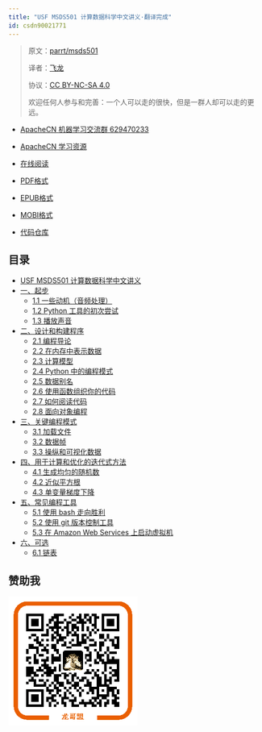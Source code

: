 ```yaml
---
title: "USF MSDS501 计算数据科学中文讲义·翻译完成"
id: csdn90021771
---
```


> 原文：[parrt/msds501](https://github.com/parrt/msds501)
> 
> 译者：[飞龙](https://github.com/wizardforcel)
> 
> 协议：[CC BY-NC-SA 4.0](http://creativecommons.org/licenses/by-nc-sa/4.0/)
> 
> 欢迎任何人参与和完善：一个人可以走的很快，但是一群人却可以走的更远。

*   [ApacheCN 机器学习交流群 629470233](http://shang.qq.com/wpa/qunwpa?idkey=30e5f1123a79867570f665aa3a483ca404b1c3f77737bc01ec520ed5f078ddef)
*   [ApacheCN 学习资源](http://www.apachecn.org/)

*   [在线阅读](https://www.gitbook.com/book/wizardforcel/usf-msds501-notes/details)
*   [PDF格式](https://www.gitbook.com/download/pdf/book/wizardforcel/usf-msds501-notes)
*   [EPUB格式](https://www.gitbook.com/download/epub/book/wizardforcel/usf-msds501-notes)
*   [MOBI格式](https://www.gitbook.com/download/mobi/book/wizardforcel/usf-msds501-notes)
*   [代码仓库](https://github.com/apachecn/usf-msds501-notes)

## 目录

*   [USF MSDS501 计算数据科学中文讲义](README.md)
*   [一、起步](https://github.com/apachecn/usf-msds501-notes-zh/blob/master/docs/1.md)
    *   [1.1 一些动机（音频处理）](https://github.com/apachecn/usf-msds501-notes-zh/blob/master/docs/1.1_sound.md)
    *   [1.2 Python 工具的初次尝试](https://github.com/apachecn/usf-msds501-notes-zh/blob/master/docs/1.2_hello.md)
    *   [1.3 播放声音](https://github.com/apachecn/usf-msds501-notes-zh/blob/master/docs/1.3_sound.md)
*   [二、设计和构建程序](https://github.com/apachecn/usf-msds501-notes-zh/blob/master/docs/2.md)
    *   [2.1 编程导论](https://github.com/apachecn/usf-msds501-notes-zh/blob/master/docs/2.1_programming.md)
    *   [2.2 在内存中表示数据](https://github.com/apachecn/usf-msds501-notes-zh/blob/master/docs/2.2_data-in-memory.md)
    *   [2.3 计算模型](https://github.com/apachecn/usf-msds501-notes-zh/blob/master/docs/2.3_computation.md)
    *   [2.4 Python 中的编程模式](https://github.com/apachecn/usf-msds501-notes-zh/blob/master/docs/2.4_python-patterns.md)
    *   [2.5 数据别名](https://github.com/apachecn/usf-msds501-notes-zh/blob/master/docs/2.5_aliasing.md)
    *   [2.6 使用函数组织你的代码](https://github.com/apachecn/usf-msds501-notes-zh/blob/master/docs/2.6_functions.md)
    *   [2.7 如何阅读代码](https://github.com/apachecn/usf-msds501-notes-zh/blob/master/docs/2.7_reading-code.md)
    *   [2.8 面向对象编程](https://github.com/apachecn/usf-msds501-notes-zh/blob/master/docs/2.8_OO.md)
*   [三、关键编程模式](https://github.com/apachecn/usf-msds501-notes-zh/blob/master/docs/3.md)
    *   [3.1 加载文件](https://github.com/apachecn/usf-msds501-notes-zh/blob/master/docs/3.1_files.md)
    *   [3.2 数据帧](https://github.com/apachecn/usf-msds501-notes-zh/blob/master/docs/3.2_dataframes.md)
    *   [3.3 操纵和可视化数据](https://github.com/apachecn/usf-msds501-notes-zh/blob/master/docs/3.3_data.md)
*   [四、用于计算和优化的迭代式方法](https://github.com/apachecn/usf-msds501-notes-zh/blob/master/docs/4.md)
    *   [4.1 生成均匀的随机数](https://github.com/apachecn/usf-msds501-notes-zh/blob/master/docs/4.1_random-uniform.md)
    *   [4.2 近似平方根](https://github.com/apachecn/usf-msds501-notes-zh/blob/master/docs/4.2_sqrt.md)
    *   [4.3 单变量梯度下降](https://github.com/apachecn/usf-msds501-notes-zh/blob/master/docs/4.3_gradient-descent.md)
*   [五、常见编程工具](https://github.com/apachecn/usf-msds501-notes-zh/blob/master/docs/5.md)
    *   [5.1 使用 bash 走向胜利](https://github.com/apachecn/usf-msds501-notes-zh/blob/master/docs/5.1_bash-intro.md)
    *   [5.2 使用 git 版本控制工具](https://github.com/apachecn/usf-msds501-notes-zh/blob/master/docs/5.2_git.md)
    *   [5.3 在 Amazon Web Services 上启动虚拟机](https://github.com/apachecn/usf-msds501-notes-zh/blob/master/docs/5.3_aws.md)
*   [六、可选](https://github.com/apachecn/usf-msds501-notes-zh/blob/master/docs/6.md)
    *   [6.1 链表](https://github.com/apachecn/usf-msds501-notes-zh/blob/master/docs/6.1_linked-list.md)

## 赞助我

![](../img/f0de1dfa460acff32d78096a71f65dad.png)